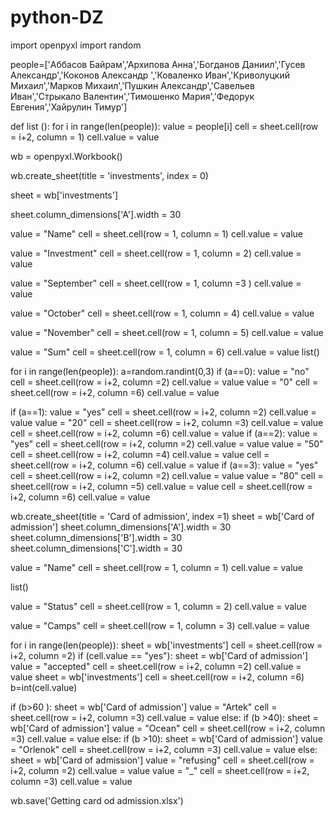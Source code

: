 # python-DZ
import openpyxl
import random

people=['Аббасов Байрам','Архипова Анна','Богданов Даниил','Гусев Александр','Коконов Александр ','Коваленко Иван','Криволуцкий Михаил','Марков Михаил','Пушкин Александр','Савельев Иван','Стрыкало Валентин','Тимошенко Мария','Федорук Евгения','Хайрулин Тимур']

def list ():
for i in range(len(people)):
value = people[i]
cell = sheet.cell(row = i+2, column = 1)
cell.value = value

wb = openpyxl.Workbook()

wb.create_sheet(title = 'investments', index = 0)

sheet = wb['investments']

sheet.column_dimensions['A'].width = 30

value = "Name"
cell = sheet.cell(row = 1, column = 1)
cell.value = value

value = "Investment"
cell = sheet.cell(row = 1, column = 2)
cell.value = value

value = "September"
cell = sheet.cell(row = 1, column =3 )
cell.value = value

value = "October"
cell = sheet.cell(row = 1, column = 4)
cell.value = value

value = "November"
cell = sheet.cell(row = 1, column = 5)
cell.value = value

value = "Sum"
cell = sheet.cell(row = 1, column = 6)
cell.value = value
list()


for i in range(len(people)):
a=random.randint(0,3)
if (a==0):
value = "no"
cell = sheet.cell(row = i+2, column =2)
cell.value = value
value = "0"
cell = sheet.cell(row = i+2, column =6)
cell.value = value

if (a==1):
value = "yes"
cell = sheet.cell(row = i+2, column =2)
cell.value = value
value = "20"
cell = sheet.cell(row = i+2, column =3)
cell.value = value
cell = sheet.cell(row = i+2, column =6)
cell.value = value
if (a==2):
value = "yes"
cell = sheet.cell(row = i+2, column =2)
cell.value = value
value = "50"
cell = sheet.cell(row = i+2, column =4)
cell.value = value
cell = sheet.cell(row = i+2, column =6)
cell.value = value
if (a==3):
value = "yes"
cell = sheet.cell(row = i+2, column =2)
cell.value = value
value = "80"
cell = sheet.cell(row = i+2, column =5)
cell.value = value
cell = sheet.cell(row = i+2, column =6)
cell.value = value

wb.create_sheet(title = 'Card of admission', index =1)
sheet = wb['Card of admission']
sheet.column_dimensions['A'].width = 30
sheet.column_dimensions['B'].width = 30
sheet.column_dimensions['C'].width = 30

value = "Name"
cell = sheet.cell(row = 1, column = 1)
cell.value = value

list()

value = "Status"
cell = sheet.cell(row = 1, column = 2)
cell.value = value

value = "Camps"
cell = sheet.cell(row = 1, column = 3)
cell.value = value

for i in range(len(people)):
sheet = wb['investments']
cell = sheet.cell(row = i+2, column =2)
if (cell.value == "yes"):
sheet = wb['Card of admission']
value = "accepted"
cell = sheet.cell(row = i+2, column =2)
cell.value = value
sheet = wb['investments']
cell = sheet.cell(row = i+2, column =6)
b=int(cell.value)

if (b>60 ):
sheet = wb['Card of admission']
value = "Artek"
cell = sheet.cell(row = i+2, column =3)
cell.value = value
else:
if (b >40):
sheet = wb['Card of admission']
value = "Ocean"
cell = sheet.cell(row = i+2, column =3)
cell.value = value
else:
if (b >10):
sheet = wb['Card of admission']
value = "Orlenok"
cell = sheet.cell(row = i+2, column =3)
cell.value = value
else:
sheet = wb['Card of admission']
value = "refusing"
cell = sheet.cell(row = i+2, column =2)
cell.value = value
value = "_"
cell = sheet.cell(row = i+2, column =3)
cell.value = value

wb.save('Getting card od admission.xlsx')

